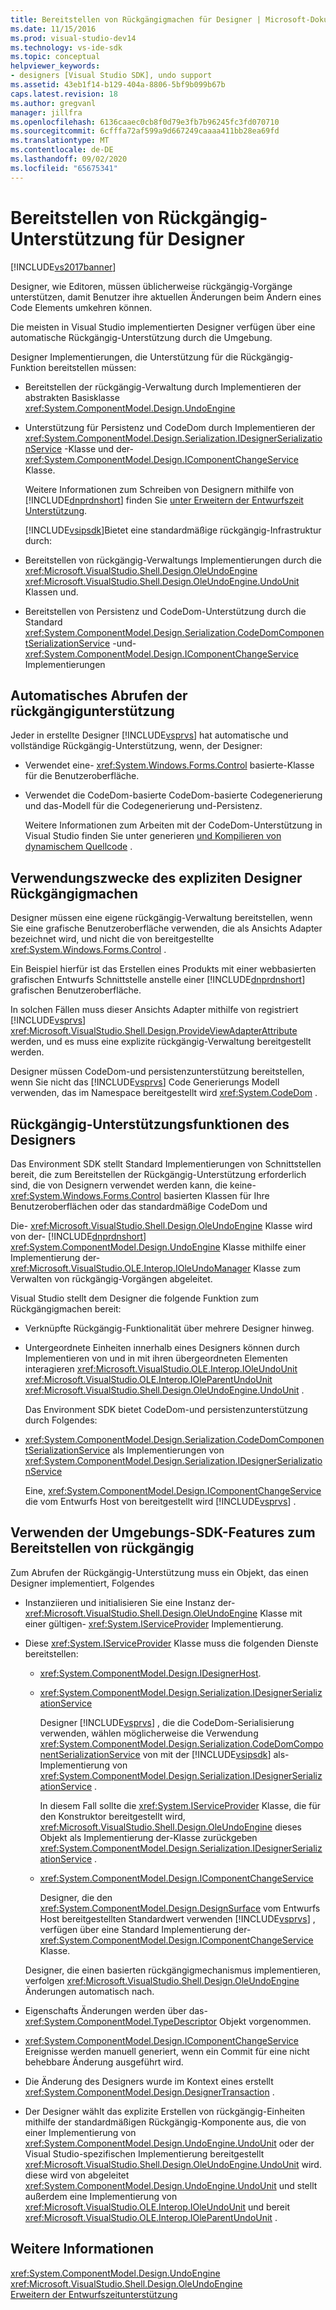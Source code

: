 ```yaml
---
title: Bereitstellen von Rückgängigmachen für Designer | Microsoft-Dokumentation
ms.date: 11/15/2016
ms.prod: visual-studio-dev14
ms.technology: vs-ide-sdk
ms.topic: conceptual
helpviewer_keywords:
- designers [Visual Studio SDK], undo support
ms.assetid: 43eb1f14-b129-404a-8806-5bf9b099b67b
caps.latest.revision: 18
ms.author: gregvanl
manager: jillfra
ms.openlocfilehash: 6136caaec0cb8f0d79e3fb7b96245fc3fd070710
ms.sourcegitcommit: 6cfffa72af599a9d667249caaaa411bb28ea69fd
ms.translationtype: MT
ms.contentlocale: de-DE
ms.lasthandoff: 09/02/2020
ms.locfileid: "65675341"
---
```

# <a name="supplying-undo-support-to-designers"></a>Bereitstellen von Rückgängig-Unterstützung für Designer
[!INCLUDE[vs2017banner](../includes/vs2017banner.md)]

Designer, wie Editoren, müssen üblicherweise rückgängig-Vorgänge unterstützen, damit Benutzer ihre aktuellen Änderungen beim Ändern eines Code Elements umkehren können.  
  
 Die meisten in Visual Studio implementierten Designer verfügen über eine automatische Rückgängig-Unterstützung durch die Umgebung.  
  
 Designer Implementierungen, die Unterstützung für die Rückgängig-Funktion bereitstellen müssen:  
  
- Bereitstellen der rückgängig-Verwaltung durch Implementieren der abstrakten Basisklasse <xref:System.ComponentModel.Design.UndoEngine>  
  
- Unterstützung für Persistenz und CodeDom durch Implementieren der <xref:System.ComponentModel.Design.Serialization.IDesignerSerializationService> -Klasse und der- <xref:System.ComponentModel.Design.IComponentChangeService> Klasse.  
  
  Weitere Informationen zum Schreiben von Designern mithilfe von [!INCLUDE[dnprdnshort](../includes/dnprdnshort-md.md)] finden Sie [unter Erweitern der Entwurfszeit Unterstützung](https://msdn.microsoft.com/library/d6ac8a6a-42fd-4bc8-bf33-b212811297e2).  
  
  [!INCLUDE[vsipsdk](../includes/vsipsdk-md.md)]Bietet eine standardmäßige rückgängig-Infrastruktur durch:  
  
- Bereitstellen von rückgängig-Verwaltungs Implementierungen durch die <xref:Microsoft.VisualStudio.Shell.Design.OleUndoEngine> <xref:Microsoft.VisualStudio.Shell.Design.OleUndoEngine.UndoUnit> Klassen und.  
  
- Bereitstellen von Persistenz und CodeDom-Unterstützung durch die Standard <xref:System.ComponentModel.Design.Serialization.CodeDomComponentSerializationService> -und- <xref:System.ComponentModel.Design.IComponentChangeService> Implementierungen  
  
## <a name="obtaining-undo-support-automatically"></a>Automatisches Abrufen der rückgängigunterstützung  
 Jeder in erstellte Designer [!INCLUDE[vsprvs](../includes/vsprvs-md.md)] hat automatische und vollständige Rückgängig-Unterstützung, wenn, der Designer:  
  
- Verwendet eine- <xref:System.Windows.Forms.Control> basierte-Klasse für die Benutzeroberfläche.  
  
- Verwendet die CodeDom-basierte CodeDom-basierte Codegenerierung und das-Modell für die Codegenerierung und-Persistenz.  
  
     Weitere Informationen zum Arbeiten mit der CodeDom-Unterstützung in Visual Studio finden Sie unter generieren [und Kompilieren von dynamischem Quellcode](https://msdn.microsoft.com/library/d077a3e8-bd81-4bdf-b6a3-323857ea30fb) .  
  
## <a name="when-to-use-explicit-designer-undo-support"></a>Verwendungszwecke des expliziten Designer Rückgängigmachen  
 Designer müssen eine eigene rückgängig-Verwaltung bereitstellen, wenn Sie eine grafische Benutzeroberfläche verwenden, die als Ansichts Adapter bezeichnet wird, und nicht die von bereitgestellte <xref:System.Windows.Forms.Control> .  
  
 Ein Beispiel hierfür ist das Erstellen eines Produkts mit einer webbasierten grafischen Entwurfs Schnittstelle anstelle einer [!INCLUDE[dnprdnshort](../includes/dnprdnshort-md.md)] grafischen Benutzeroberfläche.  
  
 In solchen Fällen muss dieser Ansichts Adapter mithilfe von registriert [!INCLUDE[vsprvs](../includes/vsprvs-md.md)] <xref:Microsoft.VisualStudio.Shell.Design.ProvideViewAdapterAttribute> werden, und es muss eine explizite rückgängig-Verwaltung bereitgestellt werden.  
  
 Designer müssen CodeDom-und persistenzunterstützung bereitstellen, wenn Sie nicht das [!INCLUDE[vsprvs](../includes/vsprvs-md.md)] Code Generierungs Modell verwenden, das im Namespace bereitgestellt wird <xref:System.CodeDom> .  
  
## <a name="undo-support-features-of-the-designer"></a>Rückgängig-Unterstützungsfunktionen des Designers  
 Das Environment SDK stellt Standard Implementierungen von Schnittstellen bereit, die zum Bereitstellen der Rückgängig-Unterstützung erforderlich sind, die von Designern verwendet werden kann, die keine- <xref:System.Windows.Forms.Control> basierten Klassen für Ihre Benutzeroberflächen oder das standardmäßige CodeDom und  
  
 Die- <xref:Microsoft.VisualStudio.Shell.Design.OleUndoEngine> Klasse wird von der- [!INCLUDE[dnprdnshort](../includes/dnprdnshort-md.md)] <xref:System.ComponentModel.Design.UndoEngine> Klasse mithilfe einer Implementierung der- <xref:Microsoft.VisualStudio.OLE.Interop.IOleUndoManager> Klasse zum Verwalten von rückgängig-Vorgängen abgeleitet.  
  
 Visual Studio stellt dem Designer die folgende Funktion zum Rückgängigmachen bereit:  
  
- Verknüpfte Rückgängig-Funktionalität über mehrere Designer hinweg.  
  
- Untergeordnete Einheiten innerhalb eines Designers können durch Implementieren von und in mit ihren übergeordneten Elementen interagieren <xref:Microsoft.VisualStudio.OLE.Interop.IOleUndoUnit> <xref:Microsoft.VisualStudio.OLE.Interop.IOleParentUndoUnit> <xref:Microsoft.VisualStudio.Shell.Design.OleUndoEngine.UndoUnit> .  
  
  Das Environment SDK bietet CodeDom-und persistenzunterstützung durch Folgendes:  
  
- <xref:System.ComponentModel.Design.Serialization.CodeDomComponentSerializationService> als Implementierungen von <xref:System.ComponentModel.Design.Serialization.IDesignerSerializationService>  
  
  Eine, <xref:System.ComponentModel.Design.IComponentChangeService> die vom Entwurfs Host von bereitgestellt wird [!INCLUDE[vsprvs](../includes/vsprvs-md.md)] .  
  
## <a name="using-the-environment-sdk-features-to-supply-undo-support"></a>Verwenden der Umgebungs-SDK-Features zum Bereitstellen von rückgängig  
 Zum Abrufen der Rückgängig-Unterstützung muss ein Objekt, das einen Designer implementiert, Folgendes  
  
- Instanziieren und initialisieren Sie eine Instanz der- <xref:Microsoft.VisualStudio.Shell.Design.OleUndoEngine> Klasse mit einer gültigen- <xref:System.IServiceProvider> Implementierung.  
  
- Diese <xref:System.IServiceProvider> Klasse muss die folgenden Dienste bereitstellen:  
  
  - <xref:System.ComponentModel.Design.IDesignerHost>.  
  
  - <xref:System.ComponentModel.Design.Serialization.IDesignerSerializationService>  
  
       Designer [!INCLUDE[vsprvs](../includes/vsprvs-md.md)] , die die CodeDom-Serialisierung verwenden, wählen möglicherweise die Verwendung <xref:System.ComponentModel.Design.Serialization.CodeDomComponentSerializationService> von mit der [!INCLUDE[vsipsdk](../includes/vsipsdk-md.md)] als-Implementierung von <xref:System.ComponentModel.Design.Serialization.IDesignerSerializationService> .  
  
       In diesem Fall sollte die <xref:System.IServiceProvider> Klasse, die für den Konstruktor bereitgestellt wird, <xref:Microsoft.VisualStudio.Shell.Design.OleUndoEngine> dieses Objekt als Implementierung der-Klasse zurückgeben <xref:System.ComponentModel.Design.Serialization.IDesignerSerializationService> .  
  
  - <xref:System.ComponentModel.Design.IComponentChangeService>  
  
       Designer, die den <xref:System.ComponentModel.Design.DesignSurface> vom Entwurfs Host bereitgestellten Standardwert verwenden [!INCLUDE[vsprvs](../includes/vsprvs-md.md)] , verfügen über eine Standard Implementierung der- <xref:System.ComponentModel.Design.IComponentChangeService> Klasse.  
  
  Designer, die einen basierten rückgängigmechanismus implementieren, verfolgen <xref:Microsoft.VisualStudio.Shell.Design.OleUndoEngine> Änderungen automatisch nach.  
  
- Eigenschafts Änderungen werden über das- <xref:System.ComponentModel.TypeDescriptor> Objekt vorgenommen.  
  
- <xref:System.ComponentModel.Design.IComponentChangeService> Ereignisse werden manuell generiert, wenn ein Commit für eine nicht behebbare Änderung ausgeführt wird.  
  
- Die Änderung des Designers wurde im Kontext eines erstellt <xref:System.ComponentModel.Design.DesignerTransaction> .  
  
- Der Designer wählt das explizite Erstellen von rückgängig-Einheiten mithilfe der standardmäßigen Rückgängig-Komponente aus, die von einer Implementierung von <xref:System.ComponentModel.Design.UndoEngine.UndoUnit> oder der Visual Studio-spezifischen Implementierung bereitgestellt <xref:Microsoft.VisualStudio.Shell.Design.OleUndoEngine.UndoUnit> wird. diese wird von abgeleitet <xref:System.ComponentModel.Design.UndoEngine.UndoUnit> und stellt außerdem eine Implementierung von <xref:Microsoft.VisualStudio.OLE.Interop.IOleUndoUnit> und bereit <xref:Microsoft.VisualStudio.OLE.Interop.IOleParentUndoUnit> .  
  
## <a name="see-also"></a>Weitere Informationen  
 <xref:System.ComponentModel.Design.UndoEngine>   
 <xref:Microsoft.VisualStudio.Shell.Design.OleUndoEngine>   
 [Erweitern der Entwurfszeitunterstützung](https://msdn.microsoft.com/library/d6ac8a6a-42fd-4bc8-bf33-b212811297e2)

